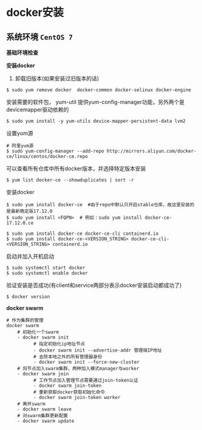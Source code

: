 # docker安装
## 系统环境 `CentOS 7`
**基础环境检查**

**安装docker**

1. 卸载旧版本(如果安装过旧版本的话)
```
$ sudo yum remove docker  docker-common docker-selinux docker-engine
```
安装需要的软件包， yum-util 提供yum-config-manager功能，另外两个是devicemapper驱动依赖的
```
$ sudo yum install -y yum-utils device-mapper-persistent-data lvm2
```
设置yum源
```
# 阿里yum源
$ sudo yum-config-manager --add-repo http://mirrors.aliyun.com/docker-ce/linux/centos/docker-ce.repo
```
可以查看所有仓库中所有docker版本，并选择特定版本安装
```
$ yum list docker-ce --showduplicates | sort -r
```
安装docker
```
$ sudo yum install docker-ce  #由于repo中默认只开启stable仓库，故这里安装的是最新稳定版17.12.0
$ sudo yum install <FQPN>  # 例如：sudo yum install docker-ce-17.12.0.ce

$ sudo yum install docker-ce docker-ce-cli containerd.io
$ sudo yum install docker-ce-<VERSION_STRING> docker-ce-cli-<VERSION_STRING> containerd.io
```
启动并加入开机启动
```
$ sudo systemctl start docker
$ sudo systemctl enable docker
```
验证安装是否成功(有client和service两部分表示docker安装启动都成功了)
```
$ docker version
```
**docker swarm**
```
# 作为集群的管理
docker swarm
    # 初始化一个swarm
    - docker swarm init
          # 指定初始化ip地址节点
          - docker swarm init --advertise-addr 管理端IP地址
          # 去除本地之外的所有管理器身份
          - docker swarm init --force-new-cluster
    # 将节点加入swarm集群，两种加入模式manager与worker
    - docker swarm join
          # 工作节点加入管理节点需要通过join-token认证
          - docker swarm join-token
          # 重新获取docker获取初始化命令
          - docker swarm join-token worker
    # 离开swarm
    - docker swarm leave
    # 对swarm集群更新配置
    - docker swarm update
```


